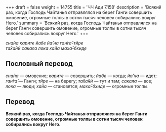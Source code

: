 +++
draft = false
weight = 14755
title = 'ЧЧ Ади 7.158'
description = 'Всякий раз, когда Господь Чайтанья отправлялся на берег Ганги совершить омовение, огромные толпы в сотни тысяч человек собирались вокруг Него.'
summary = 'Всякий раз, когда Господь Чайтанья отправлялся на берег Ганги совершить омовение, огромные толпы в сотни тысяч человек собирались вокруг Него.'
+++

_сна̄на карите йабе йа̄’на ган̇га̄-тӣре  
та̄ха̄н̃и сакала лока хайа маха̄-бхид̣е_

## Пословный перевод

_сна̄на_ — омовение; _карите_ — совершить; _йабе_ — когда; _йа̄’на_ — идет; _ган̇га̄_ — Ганги; _тӣре_ — на берегу; _та̄ха̄н̃и_ — тут и там; _сакала_ — все; _лока_ — люди; _хайа_ — становятся; _маха̄_\-_бхид̣е_ — огромные толпы.

## Перевод

**Всякий раз, когда Господь Чайтанья отправлялся на берег Ганги совершить омовение, огромные толпы в сотни тысяч человек собирались вокруг Него.**
